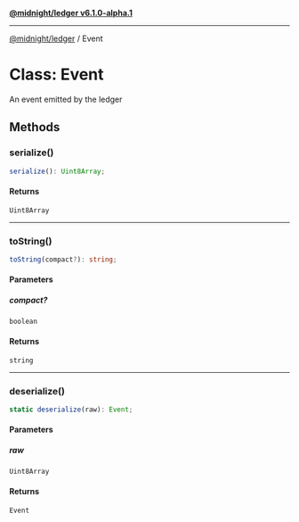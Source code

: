 [**@midnight/ledger v6.1.0-alpha.1**](../README.md)

***

[@midnight/ledger](../globals.md) / Event

# Class: Event

An event emitted by the ledger

## Methods

### serialize()

```ts
serialize(): Uint8Array;
```

#### Returns

`Uint8Array`

***

### toString()

```ts
toString(compact?): string;
```

#### Parameters

##### compact?

`boolean`

#### Returns

`string`

***

### deserialize()

```ts
static deserialize(raw): Event;
```

#### Parameters

##### raw

`Uint8Array`

#### Returns

`Event`
